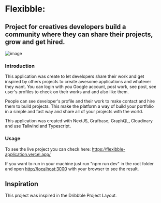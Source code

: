 # Flexibble: 
## Project for creatives developers build a community where they can share their projects, grow and get hired. 

![image](https://github.com/JosiasBatista/flexibble/assets/55117241/4e81ad96-c131-4148-8419-ae8811980fe7)

### Introduction

This application was create to let developers share their work and get inspired by others projects to create awesome applications and whatever they want.
You can login with you Google account, post work, see post, see user's profiles to check on their works and and also like them.

People can see developer's profile and their work to make contact and hire them to build projects. This make the platform a way of build your portfolio in a simple and fast way and share all of your projects with the world.

This application was created with NextJS, Grafbase, GraphQL, Cloudinary and use Tailwind and Typescript.

### Usage

To see the live project you can check here: https://flexibble-application.vercel.app/

If you want to run in your machine just run "npm run dev" in the root folder and open [http://localhost:3000](http://localhost:3000) with your browser to see the result.

## Inspiration

This project was inspired in the Dribbble Project Layout.
